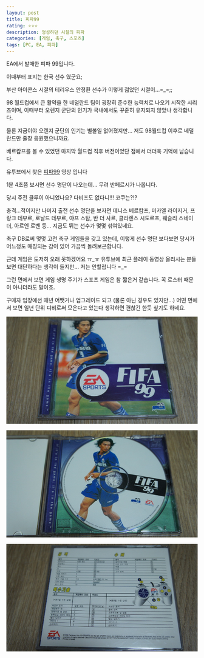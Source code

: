 ```yaml
---
layout: post
title: 피파99
rating: ⭐️⭐️⭐️
description: 엉성하던 시절의 피파
categories: [게임, 축구, 스포츠]
tags: [PC, EA, 피파]
---
```


EA에서 발매한 피파 99입니다.

이때부터 표지는 한국 선수 였군요;

부산 아이콘스 시절의 테리우스 안정환 선수가 이렇게 젊었던 시절이...=_=;;

98 월드컵에서 큰 활약을 한 네덜란드 팀이 굉장히 준수한 능력치로 나오기 시작한 시리즈이며, 이때부터 오렌지 군단의 인기가 국내에서도 꾸준히 유지되지 않았나 생각합니다.

물론 지금이야 오렌지 군단의 인기는 별볼일 없어졌지만... 저도 98월드컵 이후로 네덜란드만 줄창 응원했으니까요.

베르캄프를 볼 수 있었던 마지막 월드컵 직후 버전이었단 점에서 더더욱 기억에 남습니다.

유투브에서 찾은 [피파99](http://www.youtube.com/watch?v=SRlt7fETmvw)
영상 입니다

1분 4초쯤 보시면 선수 명단이 나오는데... 무려 반페르시가 나옵니다.

당시 주전 클루이 아니었나요? 다비즈도 없다니!!! 코쿠는?!?

충격...적이지만 나머지 출전 선수 명단을 보자면 데니스 베르캄프, 미카엘 라이지거, 프랑크 데부르, 로날드 데부르, 야프 스탐, 반 더 사르, 클라렌스 시도르프, 웨슬리 스네이더, 아르엔 로벤 등... 지금도 뛰는 선수가 몇몇 섞여있네요.

축구 DB로써 몇몇 고전 축구 게임들을 갖고 있는데, 이렇게 선수 명단 보다보면 당시가 어느정도 매칭되는 감이 있어 가끔씩 돌려보곤합니다.

근데 게임은 도저히 오래 못하겠어요 ㅠ_ㅠ 유투브에 최근 플레이 동영상 올리시는 분들 보면 대단하다는 생각이 들지만... 저는 안할랍니다 =_=

그런 면에서 보면 게임 생명 주기가 스포츠 게임은 참 짧은거 같습니다. 꼭 로스터 때문이 아니더라도 말이죠.

구매자 입장에선 매년 어쨋거나 업그레이드 되고 (물론 아닌 경우도 있지만...) 어떤 면에서 보면 일년 단위 디비로써 모은다고 있는다 생각하면 괜찮긴 한듯 싶기도 하네요.

![FIFA99](../../images/2013/fifa99_00.jpg)

![FIFA99](../../images/2013/fifa99_01.jpg)

![FIFA99](../../images/2013/fifa99_02.jpg)
